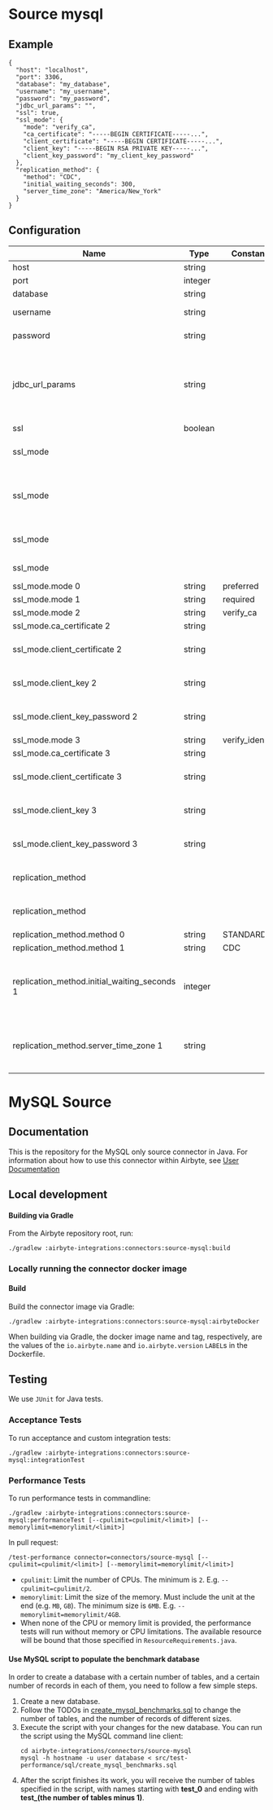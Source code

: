 # Source mysql

## Example
```
{
  "host": "localhost",
  "port": 3306,
  "database": "my_database",
  "username": "my_username",
  "password": "my_password",
  "jdbc_url_params": "",
  "ssl": true,
  "ssl_mode": {
    "mode": "verify_ca",
    "ca_certificate": "-----BEGIN CERTIFICATE-----...",
    "client_certificate": "-----BEGIN CERTIFICATE-----...",
    "client_key": "-----BEGIN RSA PRIVATE KEY-----...",
    "client_key_password": "my_client_key_password"
  },
  "replication_method": {
    "method": "CDC",
    "initial_waiting_seconds": 300,
    "server_time_zone": "America/New_York"
  }
}
```

## Configuration
| Name | Type | Constant | Default | Description |
| --- | --- | --- | --- | --- |
|host |string||null|The host name of the database.|
|port |integer||3306|The port to connect to.|
|database |string||null|The database name.|
|username |string||null|The username which is used to access the database.|
|password |string||null|The password associated with the username.|
|jdbc_url_params |string||null|Additional properties to pass to the JDBC URL string when connecting to the database formatted as 'key=value' pairs separated by the symbol '&'. (example: key1=value1&key2=value2&key3=value3). For more information read about <a href="https://dev.mysql.com/doc/connector-j/8.0/en/connector-j-reference-jdbc-url-format.html">JDBC URL parameters</a>.|
|ssl |boolean||true|Encrypt data using SSL.|
|ssl_mode |||null|Automatically attempt SSL connection. If the MySQL server does not support SSL, continue with a regular connection.|
|ssl_mode |||null|Always connect with SSL. If the MySQL server doesn’t support SSL, the connection will not be established. Certificate Authority (CA) and Hostname are not verified.|
|ssl_mode |||null|Always connect with SSL. Verifies CA, but allows connection even if Hostname does not match.|
|ssl_mode |||null|Always connect with SSL. Verify both CA and Hostname.|
|ssl_mode.mode 0|string|preferred|null||
|ssl_mode.mode 1|string|required|null||
|ssl_mode.mode 2|string|verify_ca|null||
|ssl_mode.ca_certificate 2|string||null|CA certificate|
|ssl_mode.client_certificate 2|string||null|Client certificate (this is not a required field, but if you want to use it, you will need to add the <b>Client key</b> as well)|
|ssl_mode.client_key 2|string||null|Client key (this is not a required field, but if you want to use it, you will need to add the <b>Client certificate</b> as well)|
|ssl_mode.client_key_password 2|string||null|Password for keystorage. This field is optional. If you do not add it - the password will be generated automatically.|
|ssl_mode.mode 3|string|verify_identity|null||
|ssl_mode.ca_certificate 3|string||null|CA certificate|
|ssl_mode.client_certificate 3|string||null|Client certificate (this is not a required field, but if you want to use it, you will need to add the <b>Client key</b> as well)|
|ssl_mode.client_key 3|string||null|Client key (this is not a required field, but if you want to use it, you will need to add the <b>Client certificate</b> as well)|
|ssl_mode.client_key_password 3|string||null|Password for keystorage. This field is optional. If you do not add it - the password will be generated automatically.|
|replication_method |||null|Standard replication requires no setup on the DB side but will not be able to represent deletions incrementally.|
|replication_method |||null|CDC uses the Binlog to detect inserts, updates, and deletes. This needs to be configured on the source database itself.|
|replication_method.method 0|string|STANDARD|null||
|replication_method.method 1|string|CDC|null||
|replication_method.initial_waiting_seconds 1|integer||300|The amount of time the connector will wait when it launches to determine if there is new data to sync or not. Defaults to 300 seconds. Valid range: 120 seconds to 1200 seconds. Read about <a href="https://docs.airbyte.com/integrations/sources/mysql/#change-data-capture-cdc">initial waiting time</a>.|
|replication_method.server_time_zone 1|string||null|Enter the configured MySQL server timezone. This should only be done if the configured timezone in your MySQL instance does not conform to IANNA standard.|

# MySQL Source

## Documentation
This is the repository for the MySQL only source connector in Java.
For information about how to use this connector within Airbyte, see [User Documentation](https://docs.airbyte.io/integrations/sources/mysql)

## Local development

#### Building via Gradle
From the Airbyte repository root, run:
```
./gradlew :airbyte-integrations:connectors:source-mysql:build
```

### Locally running the connector docker image

#### Build
Build the connector image via Gradle:
```
./gradlew :airbyte-integrations:connectors:source-mysql:airbyteDocker
```
When building via Gradle, the docker image name and tag, respectively, are the values of the `io.airbyte.name` and `io.airbyte.version` `LABEL`s in
the Dockerfile.

## Testing
We use `JUnit` for Java tests.

### Acceptance Tests
To run acceptance and custom integration tests:
```
./gradlew :airbyte-integrations:connectors:source-mysql:integrationTest
```

### Performance Tests

To run performance tests in commandline:
```shell
./gradlew :airbyte-integrations:connectors:source-mysql:performanceTest [--cpulimit=cpulimit/<limit>] [--memorylimit=memorylimit/<limit>]
```

In pull request:
```shell
/test-performance connector=connectors/source-mysql [--cpulimit=cpulimit/<limit>] [--memorylimit=memorylimit/<limit>]
```

- `cpulimit`: Limit the number of CPUs. The minimum is `2`. E.g. `--cpulimit=cpulimit/2`.
- `memorylimit`: Limit the size of the memory. Must include the unit at the end (e.g. `MB`, `GB`). The minimum size is `6MB`. E.g. `--memorylimit=memorylimit/4GB`.
- When none of the CPU or memory limit is provided, the performance tests will run without memory or CPU limitations. The available resource will be bound that those specified in `ResourceRequirements.java`.

#### Use MySQL script to populate the benchmark database

In order to create a database with a certain number of tables, and a certain number of records in each of them,
you need to follow a few simple steps.

1. Create a new database.
2. Follow the TODOs in [create_mysql_benchmarks.sql](src/test-performance/sql/create_mysql_benchmarks.sql) to change the number of tables, and the number of records of different sizes.
3. Execute the script with your changes for the new database. You can run the script using the MySQL command line client:
   ```shell
   cd airbyte-integrations/connectors/source-mysql
   mysql -h hostname -u user database < src/test-performance/sql/create_mysql_benchmarks.sql
   ```   
4. After the script finishes its work, you will receive the number of tables specified in the script, with names starting with **test_0** and ending with **test_(the number of tables minus 1)**.
